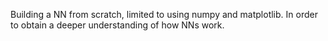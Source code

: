 Building a NN from scratch, limited to using numpy and matplotlib. In order to obtain a deeper understanding of how NNs work.
